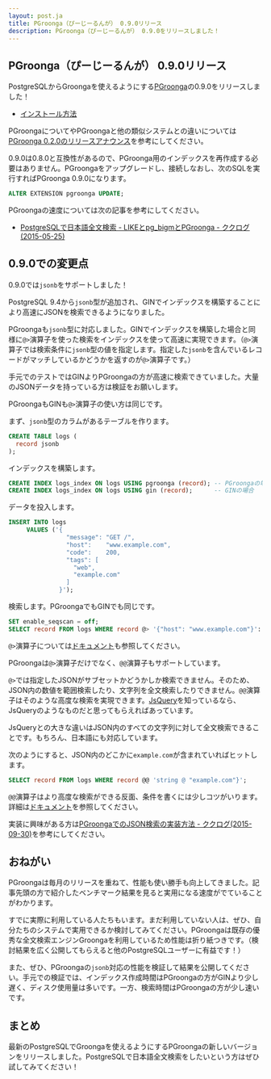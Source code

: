 ```yaml
---
layout: post.ja
title: PGroonga（ぴーじーるんが） 0.9.0リリース
description: PGroonga（ぴーじーるんが） 0.9.0をリリースしました！
---
```


## PGroonga（ぴーじーるんが） 0.9.0リリース

PostgreSQLからGroongaを使えるようにする[PGroonga](https://github.com/pgroonga/pgroonga)の0.9.0をリリースしました！

  * [インストール方法](https://github.com/pgroonga/pgroonga#%E3%82%A4%E3%83%B3%E3%82%B9%E3%83%88%E3%83%BC%E3%83%AB)

PGroongaについてやPGroongaと他の類似システムとの違いについては[PGroonga 0.2.0のリリースアナウンス](../../01/29/pgroonga-0.2.0.html)を参考にしてください。

0.9.0は0.8.0と互換性があるので、PGroonga用のインデックスを再作成する必要はありません。PGroongaをアップグレードし、接続しなおし、次のSQLを実行すればPGroonga 0.9.0になります。

```sql
ALTER EXTENSION pgroonga UPDATE;
```

PGroongaの速度については次の記事を参考にしてください。

  * [PostgreSQLで日本語全文検索 - LIKEとpg_bigmとPGroonga - ククログ(2015-05-25)](http://www.clear-code.com/blog/2015/5/25.html)

## 0.9.0での変更点

0.9.0では`jsonb`をサポートしました！

PostgreSQL 9.4から`jsonb`型が追加され、GINでインデックスを構築することにより高速にJSONを検索できるようになりました。

PGroongaも`jsonb`型に対応しました。GINでインデックスを構築した場合と同様に`@>`演算子を使った検索をインデックスを使って高速に実現できます。（`@>`演算子では検索条件に`jsonb`型の値を指定します。指定した`jsonb`を含んでいるレコードがマッチしているかどうかを返すのが`@>`演算子です。）

手元でのテストではGINよりPGroongaの方が高速に検索できていました。大量のJSONデータを持っている方は検証をお願いします。

PGroongaもGINも`@>`演算子の使い方は同じです。

まず、`jsonb`型のカラムがあるテーブルを作ります。

```sql
CREATE TABLE logs (
  record jsonb
);
```

インデックスを構築します。

```sql
CREATE INDEX logs_index ON logs USING pgroonga (record); -- PGroongaの場合
CREATE INDEX logs_index ON logs USING gin (record);      -- GINの場合
```

データを投入します。

```sql
INSERT INTO logs
     VALUES ('{
                "message": "GET /",
                "host":    "www.example.com",
                "code":    200,
                "tags": [
                  "web",
                  "example.com"
                ]
              }');
```

検索します。PGroongaでもGINでも同じです。

```sql
SET enable_seqscan = off;
SELECT record FROM logs WHERE record @> '{"host": "www.example.com"}'::jsonb;
```

`@>`演算子については[ドキュメント](https://github.com/pgroonga/pgroonga#%E6%BC%94%E7%AE%97%E5%AD%90-2)も参照してください。

PGroongaは`@>`演算子だけでなく、`@@`演算子もサポートしています。

`@>`では指定したJSONがサブセットかどうかしか検索できません。そのため、JSON内の数値を範囲検索したり、文字列を全文検索したりできません。`@@`演算子はそのような高度な検索を実現できます。[JsQuery](https://github.com/postgrespro/jsquery)を知っているなら、JsQueryのようなものだと思ってもらえればあっています。

JsQueryとの大きな違いはJSON内のすべての文字列に対して全文検索できることです。もちろん、日本語にも対応しています。

次のようにすると、JSON内のどこかに`example.com`が含まれていればヒットします。

```sql
SELECT record FROM logs WHERE record @@ 'string @ "example.com"}';
```

`@@`演算子はより高度な検索ができる反面、条件を書くには少しコツがいります。詳細は[ドキュメント](https://github.com/pgroonga/pgroonga#%E6%BC%94%E7%AE%97%E5%AD%90-3)を参照してください。

実装に興味がある方は[PGroongaでのJSON検索の実装方法 - ククログ(2015-09-30)](http://www.clear-code.com/blog/2015/9/30.html)を参考にしてください。

## おねがい

PGroongaは毎月のリリースを重ねて、性能も使い勝手も向上してきました。記事先頭の方で紹介したベンチマーク結果を見ると実用になる速度がでていることがわかります。

すでに実際に利用している人たちもいます。まだ利用していない人は、ぜひ、自分たちのシステムで実用できるか検討してみてください。PGroongaは既存の優秀な全文検索エンジンGroongaを利用しているため性能は折り紙つきです。（検討結果を広く公開してもらえると他のPostgreSQLユーザーに有益です！）

また、ぜひ、PGroongaの`jsonb`対応の性能を検証して結果を公開してください。手元での検証では、インデックス作成時間はPGroongaの方がGINより少し遅く、ディスク使用量は多いです。一方、検索時間はPGroongaの方が少し速いです。

## まとめ

最新のPostgreSQLでGroongaを使えるようにするPGroongaの新しいバージョンをリリースしました。PostgreSQLで日本語全文検索をしたいという方はぜひ試してみてください！
